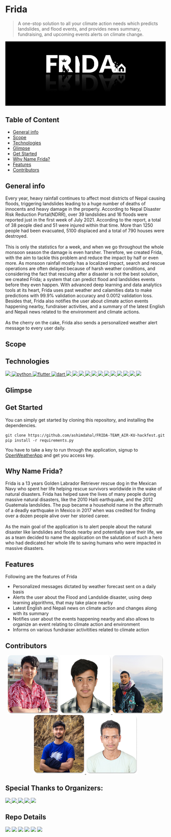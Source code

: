 
# Frida
> A one-stop solution to all your climate action needs which predicts landslides, and flood events, and provides news summary, fundraising, and upcoming events alerts on climate change.

<p align="center">
    <img src="/images/Frida_Cover.png")
</p>

## Table of Content
* [General info](#general-info)
* [Scope](#scope)
* [Technologies](#technologies)
* [Glimpse](#glimpse)
* [Get Started](#get-started)
* [Why Name Frida?](#why-name-frida)
* [Features](#features)
* [Contributors](#contributors)

## General info
Every year, heavy rainfall continues to affect most districts of Nepal causing floods, triggering landslides leading to a huge number of deaths of innocents and heavy damage in the property. According to Nepal Disaster Risk Reduction Portal(NDRR), over 39 landslides and 16 floods were reported just in the first week of July 2021. According to the report, a total of 38 people died and 51 were injured within that time. More than 1250 people had been evacuated, 5100 displaced and a total of 790 houses were destroyed. <br><br>
This is only the statistics for a week, and when we go throughout the whole monsoon season the damage is even harsher. Therefore, we created Frida, with the aim to tackle this problem and reduce the impact by half or even more. As monsoon rainfall mostly has a localized impact, search and rescue operations are often delayed because of harsh weather conditions, and considering the fact that rescuing after a disaster is not the best solution, we created Frida; a system that can predict flood and landslides events before they even happen. With advanced deep learning and data analytics tools at its heart, Frida uses past weather and calamities data to make predictions with 99.9% validation accuracy and 0.0012 validation loss. Besides that, Frida also notifies the user about climate action events happening nearby, fundraiser activities, and a summary of the latest English and Nepali news related to the environment and climate actions. <br><br>
As the cherry on the cake, Frida also sends a personalized weather alert message to every user daily.


## Scope

## Technologies
<p align="left">
    <a href="https://pytorch.org/" target="_blank" rel="noreferrer">
        <img src="https://img.shields.io/badge/pytorch-EE4C2C?style=for-the-badge&logo=PyTorch&logoColor=white" />
    </a>
    <a href="https://www.python.org" target="_blank" rel="noreferrer">
        <img src="https://img.shields.io/badge/Python-FFD43B?style=for-the-badge&logo=python&logoColor=blue"
            alt="python" />
    </a>
    <a href="http://flutter.dev/" target="_blank" rel="noreferrer"> <img
            src="https://img.shields.io/badge/Flutter-02569B?style=for-the-badge&logo=flutter&logoColor=white"
            alt="flutter" />
    </a>
    <a href=https://dart.dev/" target="_blank" rel="noreferrer"> <img
            src="https://img.shields.io/badge/Dart-0175C2?style=for-the-badge&logo=dart&logoColor=white" alt="dart" />
    </a>                                                                                                        
    <a href="https://pandas.pydata.org/" target="_blank" rel="noreferrer">
        <img src="https://img.shields.io/badge/pandas-150458?style=for-the-badge&logo=pandas&logoColor=white" />
    </a>
    <a href="https://www.figma.com/" target="_blank" rel="noreferrer">
        <img src="https://img.shields.io/badge/Figma-F24E1E?style=for-the-badge&logo=figma&logoColor=white" />
    </a>                                                                                                 
    <a href="https://www.nltk.org//" target="_blank" rel="noreferrer">
        <img src="https://img.shields.io/badge/nltk-595F69?style=for-the-badge&logo=nltk&logoColor=white" />
    </a>
    <a href="https://newspaper.readthedocs.io/en/latest//" target="_blank" rel="noreferrer">
        <img src="https://img.shields.io/badge/newspaper3k-4473C5?style=for-the-badge&logo=newspaper3kpython&logoColor=white" />
    </a>
    <a href="https://numpy.org/" target="_blank" rel="noreferrer">
        <img src="https://img.shields.io/badge/numpy-013243?style=for-the-badge&logo=numpy&logoColor=white" />
    </a>
    <a href="https://matplotlib.org/" target="_blank" rel="noreferrer">
        <img src="https://img.shields.io/badge/matplotlib-EE4C2C?style=for-the-badge&logo=matPlotLib&logoColor=white" />
    </a>
    <a href="https://www.crummy.com/software/BeautifulSoup/bs4/doc//" target="_blank" rel="noreferrer">
        <img src="https://img.shields.io/badge/beautiful%20soup-3D3D3D?style=for-the-badge&logo=beautifulSoup4&logoColor=white" />
    </a>
    <a href="https://www.sqlite.org/index.html" target="_blank" rel="noreferrer">
        <img src="https://img.shields.io/badge/sqlite3-003B57?style=for-the-badge&logo=sqlite&logoColor=white" />
    </a>
    <a href="https://scrapy.org/" target="_blank" rel="noreferrer">
        <img src="https://img.shields.io/badge/scrapy-5FA839?style=for-the-badge&logo=scrapy&logoColor=white" />
    </a>
    <a href="https://firebase.google.com/" target="_blank" rel="noreferrer">
        <img src="https://img.shields.io/badge/firebase-FFCA28?style=for-the-badge&logo=firebase&logoColor=white" />
    </a>
    <a href="https://openweathermap.org/api" target="_blank" rel="noreferrer">
        <img src="https://img.shields.io/badge/openweathermap-003B57?style=for-the-badge&logo=openweathermap&logoColor=white" />
    </a>                                                                                                                  
    <a href="https://colab.research.google.com/" target="_blank" rel="noreferrer">
        <img src="https://img.shields.io/badge/google%20colab-F9AB00?style=for-the-badge&logo=googlecolab&logoColor=white" />
    </a>
</p>

## Glimpse

## Get Started
You can simply get started by cloning this repository, and installing the dependencies.
```
git clone https://github.com/ashimdahal/FRIDA-TEAM_AIR-KU-hackfest.git
pip install -r requirements.py
```
You have to take a key to run through the application, signup to [OpenWeatherApp](https://home.openweathermap.org/users/sign_up) and get you access key.

## Why Name Frida?
Frida is a 13 years Golden Labrador Retriever rescue dog in the Mexican Navy who spent her life helping rescue survivors worldwide in the wake of natural disasters. Frida has helped save the lives of many people during massive natural disasters, like the 2010 Haiti earthquake, and the 2012 Guatemala landslides. The pup became a household name in the aftermath of a deadly earthquake in Mexico in 2017 when was credited for finding over a dozen people alive over her storied career. <br><br>
As the main goal of the application is to alert people about the natural disaster like landslides and floods nearby and potentially save their life, we as a team decided to name the application on the salutation of such a hero who had dedicated her whole life to saving humans who were impacted in massive disasters.



## Features
Following are the features of Frida
* Personalized messages dictated by weather forecast sent on a daily basis
* Alerts the user about the Flood and Landslide disaster, using deep learning algorithms, that may take place nearby
* Latest English and Nepali news on climate action and changes along with its summary
* Notifies user about the events happening nearby and also allows to organize an event relating to climate action and environment
* Informs on various fundraiser activitities related to climate action

## Contributors
<div align="center">
<a href="https://github.com/ashimdahal" target="_blank" rel="noreferrer">
    <img src="/images/Ashim%20Dahal.png" width="161" height="185"/>
</a>
<a href="https://github.com/prabeshPP" target="_blank" rel="noreferrer">
    <img src="images/Prabesh%20Bista.png" width="161" height="185"/>
</a>
<a href="https://github.com/Anuj-Khadka" target="_blank" rel="noreferrer" >
    <img src="/images/Anuj Khadka.png" width="161" height="185"/>
</a>
<a href="https://github.com/kbshal" target="_blank" rel="noreferrer">
    <img src="/images/Bishal%20Kharal.png" width="161" height="185"/>
</a>
<a href="https://github.com/dev-hari" target="_blank" rel="noreferrer">
    <img src="images/Hari%20Paudyal.png" width="161" height="185"/>
</a>
    
    
</div>                                                                                                                         

                                                                                                                          
                                                                                                                          
## Special Thanks to Organizers:
<p align="left">
    <a href="https://ku.edu.np/" target="_blank" rel="noreferrer">
        <img src="https://img.shields.io/badge/kathmandu%20university%20Computer%20Club-4C5176?style=for-the-badge&logo=KU&logoColor=white&labelcolor=AAAAAA" />
    </a>
    <a href="https://mlh.io/" target="_blank" rel="noreferrer">
        <img src="https://img.shields.io/badge/major%20league%20hacking-265A8F?style=for-the-badge&logo=mlh&logoColor=white" />
    </a>   
    <a href="https://devfolio.co/" target="_blank" rel="noreferrer">
        <img src="https://img.shields.io/badge/devfolio-356CF7?style=for-the-badge&logo=devfolio&logoColor=white" />
    </a>
    <a href="https://www.digitalocean.com/" target="_blank" rel="noreferrer">
        <img src="https://img.shields.io/badge/digital%20oceal-0080FF?style=for-the-badge&logo=digitalOcean&logoColor=white" />
    </a>
    <a href="https://github.com/" target="_blank" rel="noreferrer">
        <img src="https://img.shields.io/badge/github-181717?style=for-the-badge&logo=github&logoColor=white" />
    </a>
</p>
                                                                                                             

## Repo Details
 <p align="left">
    <img src="https://img.shields.io/github/contributors/ashimdahal/FRIDA-TEAM_AIR-KU-hackfest?style=for-the-badge" />
    <img src="https://img.shields.io/github/last-commit/ashimdahal/FRIDA-TEAM_AIR-KU-hackfest?style=for-the-badge" />
    <img src="https://img.shields.io/github/forks/ashimdahal/FRIDA-TEAM_AIR-KU-hackfest?style=for-the-badge" />
    <img src="https://img.shields.io/github/issues/ashimdahal/FRIDA-TEAM_AIR-KU-hackfest?style=for-the-badge" />
    <img src="https://img.shields.io/github/issues-pr-closed/ashimdahal/FRIDA-TEAM_AIR-KU-hackfest?style=for-the-badge" />
    <img src="https://img.shields.io/github/commit-activity/w/ashimdahal/FRIDA-TEAM_AIR-KU-hackfest?style=for-the-badge" />
</p>
    
    
                                                                                                            
                                                                                                            
                                                                                                                            
    
    
    
